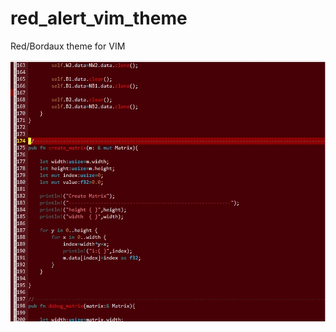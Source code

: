 # red_alert_vim_theme
Red/Bordaux theme for VIM

<p align="center">
  <img src="ThemeImage.jpg"  title="Red Alert Theme">
</p>

